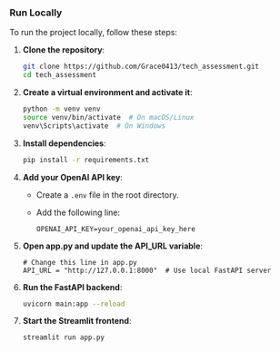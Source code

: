 ### **Run Locally**

To run the project locally, follow these steps:

1. **Clone the repository**:
    
    ```bash
    git clone https://github.com/Grace0413/tech_assessment.git
    cd tech_assessment
    
    ```
    
2. **Create a virtual environment and activate it**:
    
    ```bash
    python -m venv venv
    source venv/bin/activate  # On macOS/Linux
    venv\Scripts\activate  # On Windows
    
    ```
    
3. **Install dependencies**:
    
    ```bash
    pip install -r requirements.txt
    
    ```
    
4. **Add your OpenAI API key**:
    - Create a `.env` file in the root directory.
    - Add the following line:
        
        ```
        OPENAI_API_KEY=your_openai_api_key_here
        
        ```
5. **Open app.py and update the API_URL variable**:
    ```
    # Change this line in app.py
    API_URL = "http://127.0.0.1:8000"  # Use local FastAPI server
    
    ```
        
5. **Run the FastAPI backend**:
    
    ```bash
    uvicorn main:app --reload
    
    ```
    
6. **Start the Streamlit frontend**:
    ```bash
    streamlit run app.py
    
    ```

